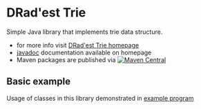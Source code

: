 # DRad'est Trie
Simple Java library that implements trie data structure.

* for more info visit [DRad'est Trie homepage](http://dradest.com/dradestrie/)
* [javadoc](http://dradest.com/dradestrie/javadoc/) documentation available on homepage
* Maven packages are published via [![Maven Central](https://maven-badges.herokuapp.com/maven-central/com.dradest/trie/badge.svg?style=flat-square)](https://maven-badges.herokuapp.com/maven-central/com.dradest/trie/)

## Basic example

Usage of classes in this library demonstrated in [example program](https://github.com/dRadovan/DradestTrie/blob/master/src/test/java/com/dradest/trie/example/BasicExample.java)